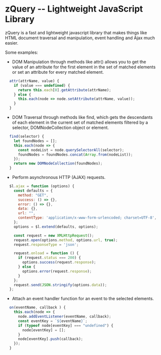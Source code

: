 # zQuery -- Lightweight JavaScript Library

zQuery is a fast and lightweight javascript library that makes things like HTML document traversal and manipulation, event handling and Ajax much easier.

Some examples:

* DOM Manipulation through methods like attr() allows you to get the value of an attribute for the first element in the set of matched elements or set an attribute for every matched element.

``` Javascript
  attr(attrName, value) {
    if (value === undefined) {
      return this.each[0].getAttribute(attrName);
    } else {
      this.each(node => node.setAttribute(attrName, value));
    }
  }
```

* DOM Traversal through methods like find, which gets the descendants of each element in the current set of matched elements filtered by a selector, DOMNodeCollection object or element.

``` Javascript
  find(selector) {
    let foundNodes = [];
    this.each(node => {
      const nodeList = node.querySelectorAll(selector);
      foundNodes = foundNodes.concat(Array.from(nodeList));
    });
    return new DOMNodeCollection(foundNodes);
  }
```

* Perform asynchronous HTTP (AJAX) requests.

``` Javascript
  $l.ajax = function (options) {
    const defaults = {
      method: "GET",
      success: () => {},
      error: () => {},
      data: {},
      url: "",
      contentType: 'application/x-www-form-urlencoded; charset=UTF-8',
    };
    options = $l.extend(defaults, options);

    const request = new XMLHttpRequest();
    request.open(options.method, options.url, true);
    request.responseType = 'json';

    request.onload = function () {
      if (request.status === 200) {
        options.success(request.response);
      } else {
        options.error(request.response);
      }
    };
    request.send(JSON.stringify(options.data));
  };
```

* Attach an event handler function for an event to the selected elements.

``` Javascript
  on(eventName, callback ) {
    this.each(node => {
      node.addEventListener(eventName, callback);
      const eventKey = `${eventName}`;
      if (typeof node[eventKey] === "undefined") {
        node[eventKey] = [];
      }
      node[eventKey].push(callback);
    });
  }

```
